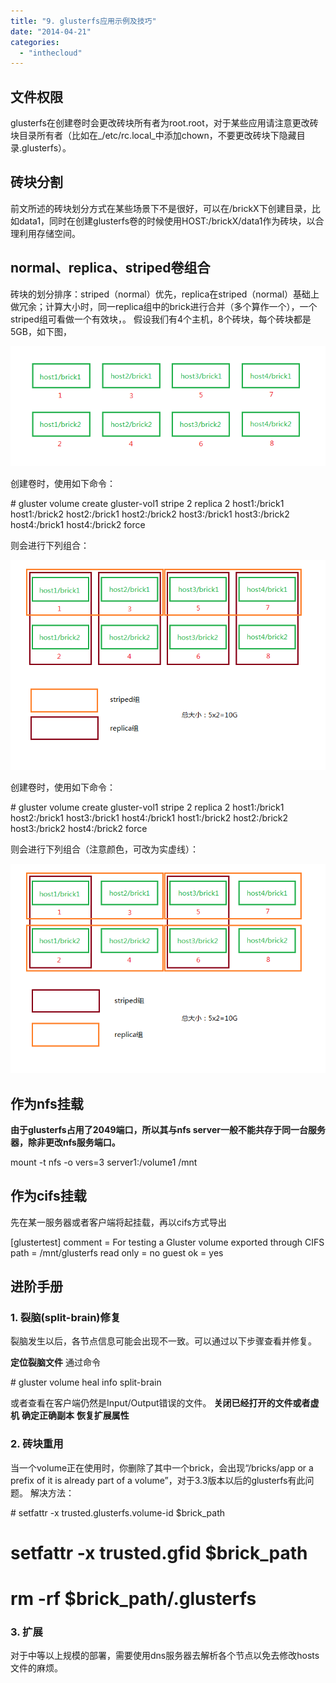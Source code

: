 ```yaml
---
title: "9. glusterfs应用示例及技巧"
date: "2014-04-21"
categories: 
  - "inthecloud"
---
```


## 文件权限

glusterfs在创建卷时会更改砖块所有者为root.root，对于某些应用请注意更改砖块目录所有者（比如在_/etc/rc.local_中添加chown，不要更改砖块下隐藏目录.glusterfs）。

## 砖块分割

前文所述的砖块划分方式在某些场景下不是很好，可以在/brickX下创建目录，比如data1，同时在创建glusterfs卷的时候使用HOST:/brickX/data1作为砖块，以合理利用存储空间。

## normal、replica、striped卷组合

砖块的划分排序：striped（normal）优先，replica在striped（normal）基础上做冗余；计算大小时，同一replica组中的brick进行合并（多个算作一个），一个striped组可看做一个有效块，。 假设我们有4个主机，8个砖块，每个砖块都是5GB，如下图，

[![brick-base](/blog/images/brick-base.png)](http://blog.lofyer.org/5-4-gluster-trick/brick-base/)

创建卷时，使用如下命令：

\# gluster volume create gluster-vol1 stripe 2 replica 2 host1:/brick1 host1:/brick2 host2:/brick1 host2:/brick2 host3:/brick1 host3:/brick2 host4:/brick1 host4:/brick2 force

则会进行下列组合：

[![brick-1](/blog/images/brick-1.png)](http://blog.lofyer.org/5-4-gluster-trick/brick-1/)

创建卷时，使用如下命令：

\# gluster volume create gluster-vol1 stripe 2 replica 2 host1:/brick1 host2:/brick1 host3:/brick1 host4:/brick1 host1:/brick2 host2:/brick2 host3:/brick2 host4:/brick2 force

则会进行下列组合（注意颜色，可改为实虚线）：

[![brick-2](/blog/images/brick-2.png)](http://blog.lofyer.org/5-4-gluster-trick/brick-2/)

## 作为nfs挂载

**由于glusterfs占用了2049端口，所以其与nfs server一般不能共存于同一台服务器，除非更改nfs服务端口。**

mount -t nfs -o vers=3 server1:/volume1 /mnt

## 作为cifs挂载

先在某一服务器或者客户端将起挂载，再以cifs方式导出

 \[glustertest\]
comment = For testing a Gluster volume exported through CIFS
path = /mnt/glusterfs
read only = no
guest ok = yes

## 进阶手册

### 1\. 裂脑(split-brain)修复

裂脑发生以后，各节点信息可能会出现不一致。可以通过以下步骤查看并修复。

**定位裂脑文件** 通过命令

\# gluster volume heal info split-brain

或者查看在客户端仍然是Input/Output错误的文件。 **关闭已经打开的文件或者虚机** **确定正确副本** **恢复扩展属性**

### 2\. 砖块重用

当一个volume正在使用时，你删除了其中一个brick，会出现“/bricks/app or a prefix of it is already part of a volume”，对于3.3版本以后的glusterfs有此问题。 解决方法：

\# setfattr -x trusted.glusterfs.volume-id $brick\_path
# setfattr -x trusted.gfid $brick\_path
# rm -rf $brick\_path/.glusterfs

### 3\. 扩展

对于中等以上规模的部署，需要使用dns服务器去解析各个节点以免去修改hosts文件的麻烦。
